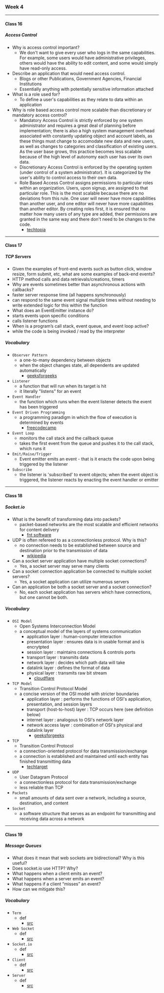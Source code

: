 ### Week 4

***

#### Class 16

##### Access Control
* Why is access control important?
  * We don't want to give every user who logs in the same capabilities. For example, some users would have administrative privileges, others would have the ability to edit content, and some would simply have read-only access.
* Describe an application that would need access control.
  * Blogs or other Publications, Government Agencies, Financial Institutions
  * Essentially anything with potentially sensitive information attached
* What is a role used for?
  * To define a user's capabilities as they relate to data within an application
* Why is role based access control more scalable than discretionary or mandatory access control?
  * Mandatory Access Control is strictly enforced by one system administrator and requires a great deal of planning before implementation; there is also a high system management overhead associated with constantly updating object and account labels, as these things must change to accomodate new data and new users, as well as changes to categories and classification of existing users. As the user base grows, this practice becomes less scalable because of the high level of autonomy each user has over its own data.
  * Discretionary Access Control is enforced by the operating system (under control of a system administrator). It is categorized by the user's ability to control access to their own data. 
  * Role Based Access Control assigns permissions to particular roles within an organization. Users, upon signup, are assigned to that particular role. This is the most scalable because there are no deviations from this rule. One user will never have more capabilities than another user, and one editor will never have more capabilities than another editor. By creating roles first, it is ensured that no matter how many users of any type are added, their permissions are granted in the same way and there don't need to be changes to the code.
    * [techtopia](https://www.techotopia.com/index.php/Mandatory,_Discretionary,_Role_and_Rule_Based_Access_Control)

***

#### Class 17

##### TCP Servers
* Given the examples of front-end events such as button click, window resize, form submit, etc, what are some examples of back-end events?
 * HTTP method calls and data retrievals/creations, timers
* Why are events sometimes better than asynchronous actions with callbacks?
 * faster server response time (all happens synchronously)
 * can respond to the same event signal multiple times without needing to write extended logic for this within the function
* What does an EventEmitter instance do?
 * starts events upon specific conditions
 * calls listener functions
* When is a program’s call stack, event queue, and event loop active?
 * while the code is being invoked / read by the interpreter
 
##### Vocabulary
* `Observer Pattern`
  * a one-to-many dependency between objects
  * when the object changes state, all dependents are updated automatically
    * [geeksforgeeks](https://www.geeksforgeeks.org/observer-pattern-set-1-introduction/)
* `Listener`
  * a function that will run when its target is hit
  * it literally "listens" for an event
* `Event Handler`
  * the function which runs when the event listener detects the event has been triggered
* `Event Driven Programming`
  * a programming paradigm in which the flow of execution is determined by events
    * [freecodecamp](https://www.freecodecamp.org/news/understanding-node-js-event-driven-architecture-223292fcbc2d/)
* `Event Loop`
  * monitors the call stack and the callback queue
  * takes the first event from the queue and pushes it to the call stack, which runs it
* `Emit/Raise/Trigger`
  * Event emitter emits an event - that is it enacts the code upon being triggered by the listener
* `Subscribe`
  * the listener is 'subscribed' to event objects; when the event object is triggered, the listener reacts by enacting the event handler or emitter

***

#### Class 18

##### Socket.io
* What is the benefit of transforming data into packets?
  * packet-based networks are the most scalable and efficient networks for content delivery
    * [fnt software](https://blog.fntsoftware.com/network-transformation-transitioning-to-packet-technology/)
* UDP is often refereed to as a connectionless protocol. Why is this?
  * no connection needs to be established between source and destination prior to the transmission of data
    * [wikipedia](https://en.wikipedia.org/wiki/Connectionless_communication)
* Can a socket server application have multiple socket connections?
  * Yes, a socket server may serve many clients
* Can a socket connection application be connected to multiple socket servers?
  * Yes, a socket application can utilize numerous servers
* Can an application be both a socket server and a socket connection?
  * No, each socket application has servers which have connections, but one cannot be both.

##### Vocabulary
* `OSI Model`
  * Open Systems Interconnection Model
  * a conceptual model of the layers of systems communication
    * application layer : human-computer interaction
    * presentation layer : ensures data is in usable format and is encrytpted
    * session layer : maintains connections & controls ports
    * transport layer : transmits data
    * network layer : decides which path data will take
    * datalink layer : defines the format of data
    * physical layer : transmits raw bit stream 
      * [cloudflare](https://www.cloudflare.com/learning/ddos/glossary/open-systems-interconnection-model-osi/)
* `TCP Model`
  * Transition Control Protocol Model
  * a concise version of the OSI model with stricter boundaries
    * application layer : performs the functions of OSI's application, presentation, and session layers
    * transport (host-to-host) layer : TCP occurs here (see definition below)
    * internet layer : analogous to OSI's network layer
    * network access layer : combination of OSI's physical and datalink layer
      * [geeksforgeeks](https://www.geeksforgeeks.org/tcp-ip-model/)
* `TCP`
  * Transition Control Protocol
  * a connection-oriented protocol for data transmission/exchange
  * a connection is established and maintained until each entity has finished transmitting data
    * [techtarget](https://searchnetworking.techtarget.com/definition/TCP)
* `UDP`
  * User Datagram Protocol
  * a connectionless protocol for data transmission/exchange
  * less reliable than TCP
* `Packets`
  * small amounts of data sent over a network, including a source, destination, and content
* `Socket`
  * a software structure that serves as an endpoint for transmitting and receiving data across a network
  
***

#### Class 19

##### Message Queues
* What does it mean that web sockets are bidirectional? Why is this useful?
* Does socket.io use HTTP? Why?
* What happens when a client emits an event?
* What happens when a server emits an event?
* What happens if a client “misses” an event?
* How can we mitigate this?

##### Vocabulary
* `Term`
  * def
    * [src](url)
* `Web Socket`
  * def
    * [src](url)
* `Socket.io`
  * def
    * [src](url)
* `Client`
  * def
    * [src](url)
* `Server`
  * def
    * [src](url)
